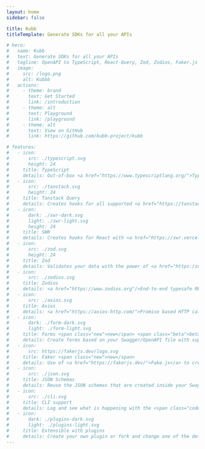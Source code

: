 ```yaml
---
layout: home
sidebar: false

title: Kubb
titleTemplate: Generate SDKs for all your APIs

# hero:
#   name: Kubb
#   text: Generate SDKs for all your APIs
#   tagline: OpenAPI to TypeScript, React-Query, Zod, Zodios, Faker.js and Axios. 
#   image:
#     src: /logo.png
#     alt: Kubbb
#   actions:
#     - theme: brand
#       text: Get Started
#       link: /introduction
#     - theme: alt
#       text: Playground
#       link: /playground
#     - theme: alt
#       text: View on GitHub
#       link: https://github.com/kubb-project/kubb

# features:
#   - icon: 
#       src: ./typescript.svg
#       height: 24
#     title: TypeScript
#     details: Out-of-box <a href="https://www.typescriptlang.org/">TypeScript</a> (with JSDoc) support.
#   - icon: 
#       src: ./tanstack.svg
#       height: 24
#     title: Tanstack Query
#     details: Creates hooks for all supported <a href="https://tanstack.com/query/latest">Tanstack-Query</a> frameworks (React, Solid, Svelte, Vue).
#   - icon: 
#       dark: ./swr-dark.svg
#       light: ./swr-light.svg
#       height: 24
#     title: SWR
#     details: Creates hooks for React with <a href="https://swr.vercel.app/">SWR</a>.
#   - icon: 
#       src: ./zod.svg
#       height: 24
#     title: Zod
#     details: Validates your data with the power of <a href="https:/zod.dev/">Zod</a> schemas.
#   - icon: 
#       src: ./zodios.svg
#     title: Zodios
#     details: <a href="https://www.zodios.org"/>End-to-end typesafe REST API toolbox</a> created based on our <a href="https:/zod.dev/">Zod</a> plugin.
#   - icon: 
#       src: ./axios.svg
#     title: Axios
#     details: <a href="https://axios-http.com/">Promise based HTTP calls</a> with a custom Client to set baseURL, headers, ... options.
#   - icon: 
#       dark: ./form-dark.svg
#       light: ./form-light.svg
#     title: Forms <span class="new">new</span> <span class="beta">beta</span>
#     details: Create forms based on your Swagger/OpenAPI file with support for <a href="https://react-hook-form.com/">react-hook-form</a>, <a href="https://www.data-driven-forms.org/">data-driven-forms</a>.
#   - icon: 
#       src: https://fakerjs.dev/logo.svg
#     title: Faker <span class="new">new</span>
#     details: Use of <a href="https://fakerjs.dev/">Fake.js</a> to create mock data that can be used to create fake API calls. Useful when using <a href="https://mswjs.io/">MSW</a> 
#   - icon: 
#       src: ./json.svg
#     title: JSON Schemas
#     details: Reuse the JSON schemas that are created inside your Swagger/OpenAPI file.
#   - icon: 
#       src: ./cli.svg
#     title: CLI support
#     details: Log and see what is happening with the <span class="code">Kubb</span> CLI command.
#   - icon: 
#       dark: ./plugins-dark.svg
#       light: ./plugins-light.svg
#     title: Extensible with plugins
#     details: Create your own plugin or fork and change one of the default plugins with your own flavour without the need of forking the full project.
---
```

